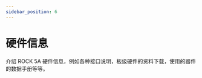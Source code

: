 ```yaml
---
sidebar_position: 6
---
```


# 硬件信息

介绍 ROCK 5A 硬件信息，例如各种接口说明，板级硬件的资料下载，使用的器件的数据手册等等。

<DocCardList />
